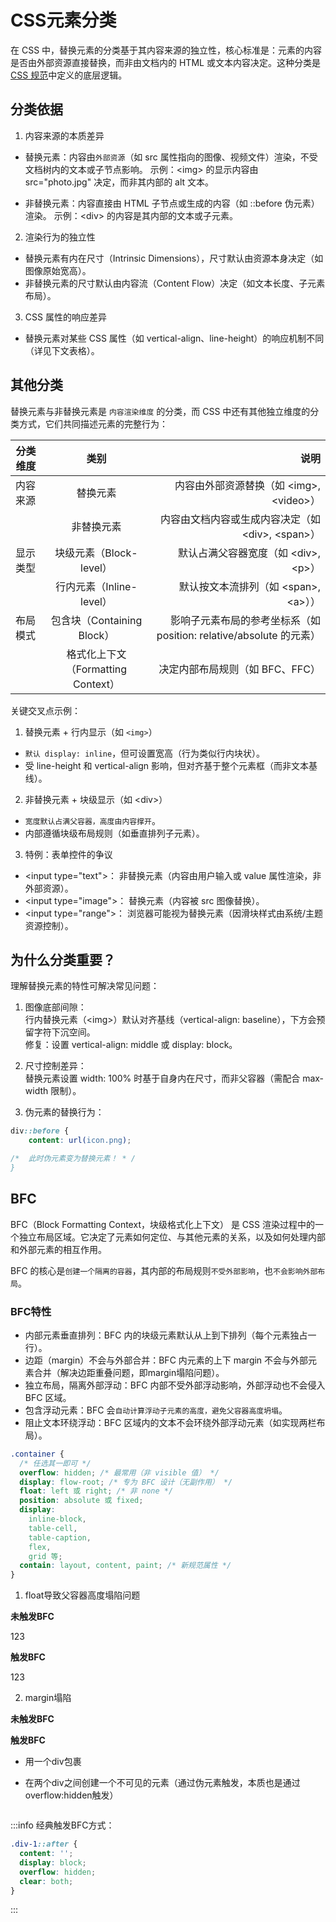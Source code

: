 # CSS元素分类

在 CSS 中，替换元素的分类基于其内容来源的独立性，核心标准是：元素的内容是否由外部资源直接替换，而非由文档内的 HTML
或文本内容决定。这种分类是 [CSS 规范](https://www.w3.org/TR/css-display-3/)中定义的底层逻辑。

## 分类依据

1. 内容来源的本质差异

- 替换元素：内容由`外部资源`（如 src 属性指向的图像、视频文件）渲染，不受文档树内的文本或子节点影响。
  示例：\<img\> 的显示内容由 src="photo.jpg" 决定，而非其内部的 alt 文本。

- 非替换元素：内容直接由 HTML 子节点或生成的内容（如 ::before 伪元素）渲染。
  示例：\<div\> 的内容是其内部的文本或子元素。

2. 渲染行为的独立性

- 替换元素有内在尺寸（Intrinsic Dimensions），尺寸默认由资源本身决定（如图像原始宽高）。
- 非替换元素的尺寸默认由内容流（Content Flow）决定（如文本长度、子元素布局）。

3. CSS 属性的响应差异

- 替换元素对某些 CSS 属性（如 vertical-align、line-height）的响应机制不同（详见下文表格）。

## 其他分类

替换元素与非替换元素是 `内容渲染维度` 的分类，而 CSS 中还有其他独立维度的分类方式，它们共同描述元素的完整行为：

| 分类维度 |                类别                |                                                                说明 |
| -------- | :--------------------------------: | ------------------------------------------------------------------: |
| 内容来源 |              替换元素              |                         内容由外部资源替换（如 \<img\>, \<video\>） |
|          |             非替换元素             |                内容由文档内容或生成内容决定（如 \<div\>, \<span\>） |
| 显示类型 |      块级元素（Block-level）       |                             默认占满父容器宽度（如 \<div\>, \<p\>） |
|          |      行内元素（Inline-level）      |                            默认按文本流排列（如 \<span\>, \<a\>）） |
| 布局模式 |     包含块（Containing Block）     | 影响子元素布局的参考坐标系（如 position: relative/absolute 的元素） |
|          | 格式化上下文（Formatting Context） |                                     决定内部布局规则（如 BFC、FFC） |

关键交叉点示例：

1. 替换元素 + 行内显示（如 `<img>`）

- `默认 display: inline`，但可设置宽高（行为类似行内块状）。
- 受 line-height 和 vertical-align 影响，但对齐基于整个元素框（而非文本基线）。

2. 非替换元素 + 块级显示（如 \<div\>）

- `宽度默认占满父容器，高度由内容撑开`。
- 内部遵循块级布局规则（如垂直排列子元素）。

3. 特例：表单控件的争议

- \<input type="text"\>：
  非替换元素（内容由用户输入或 value 属性渲染，非外部资源）。
- \<input type="image"\>：
  替换元素（内容被 src 图像替换）。
- \<input type="range"\>：
  浏览器可能视为替换元素（因滑块样式由系统/主题资源控制）。

## 为什么分类重要？

理解替换元素的特性可解决常见问题：

1. 图像底部间隙：  
   行内替换元素（\<img\>）默认对齐基线（vertical-align: baseline），下方会预留字符下沉空间。  
   修复：设置 vertical-align: middle 或 display: block。

2. 尺寸控制差异：  
   替换元素设置 width: 100% 时基于自身内在尺寸，而非父容器（需配合 max-width 限制）。

3. 伪元素的替换行为：

```css
div::before {
    content: url(icon.png);

/*  此时伪元素变为替换元素！ * /
}
```

## BFC

BFC（Block Formatting Context，块级格式化上下文） 是 CSS 渲染过程中的一个独立布局区域。它决定了元素如何定位、与其他元素的关系，以及如何处理内部和外部元素的相互作用。

BFC 的核心是`创建一个隔离的容器`，其内部的布局规则`不受外部影响`，也`不会影响外部布局`。

### BFC特性

- 内部元素垂直排列：BFC 内的块级元素默认从上到下排列（每个元素独占一行）。
- 边距（margin）不会与外部合并：BFC 内元素的上下 margin 不会与外部元素合并（解决边距重叠问题，即margin塌陷问题）。
- 独立布局，隔离外部浮动：BFC 内部不受外部浮动影响，外部浮动也不会侵入 BFC 区域。
- 包含浮动元素：BFC 会`自动计算浮动子元素的高度，避免父容器高度坍塌`。
- 阻止文本环绕浮动：BFC 区域内的文本不会环绕外部浮动元素（如实现两栏布局）。

```css
.container {
  /* 任选其一即可 */
  overflow: hidden; /* 最常用（非 visible 值） */
  display: flow-root; /* 专为 BFC 设计（无副作用） */
  float: left 或 right; /* 非 none */
  position: absolute 或 fixed;
  display:
    inline-block,
    table-cell,
    table-caption,
    flex,
    grid 等;
  contain: layout, content, paint; /* 新规范属性 */
}
```

1. float导致父容器高度塌陷问题

**未触发BFC**

<div class="bd-1px_red">
  <div class="float-left color-red">123</div>
</div>

**触发BFC**

 <div class="bd-1px_red flow-root">
    <div class="float-left color-red">123</div>
</div>

2. margin塌陷

**未触发BFC**

<div class="mb-10px bg-#3c3c3c h-20px"></div>
<div class="mt-20px bg-green h-20px"></div>

**触发BFC**

- 用一个div包裹

<div class="mb-10px bg-#3c3c3c h-20px"></div>
<div class="overflow-hidden">
  <div class="mt-20px h-20px bg-green "></div>
</div>

- 在两个div之间创建一个不可见的元素（通过伪元素触发，本质也是通过overflow:hidden触发）

<div class=" div-1">
<div class="mb-10px h-20px bg-#3c3c3c"></div>
</div>
<div class="mt-20px bg-green h-20px"></div>

<style>
.div-1::after { content: '';display: block;overflow: hidden;clear: both;    }
</style>

:::info
经典触发BFC方式：

```css
.div-1::after {
  content: '';
  display: block;
  overflow: hidden;
  clear: both;
}
```

:::
